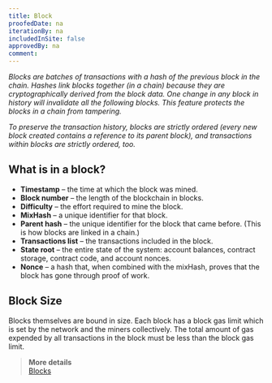 ```yaml
---
title: Block
proofedDate: na
iterationBy: na
includedInSite: false
approvedBy: na
comment: 
---
```


*Blocks are batches of transactions with a hash of the previous block in the chain. Hashes link blocks together (in a chain) because they are cryptographically derived from the block data. One change in any block in history will invalidate all the following blocks. This feature protects the blocks in a chain from tampering.*  

*To preserve the transaction history, blocks are strictly ordered (every new block created contains a reference to its parent block), and transactions within blocks are strictly ordered, too.*

## What is in a block?

* **Timestamp** – the time at which the block was mined.
* **Block number** – the length of the blockchain in blocks.
* **Difficulty** – the effort required to mine the block.
* **MixHash** – a unique identifier for that block.
* **Parent hash** – the unique identifier for the block that came before. (This is how blocks are linked in a chain.)
* **Transactions list** – the transactions included in the block.
* **State root** – the entire state of the system: account balances, contract storage, contract code, and account nonces.
* **Nonce** – a hash that, when combined with the mixHash, proves that the block has gone through proof of work.

## Block Size

Blocks themselves are bound in size. Each block has a block gas limit which is set by the network and the miners collectively. The total amount of gas expended by all transactions in the block must be less than the block gas limit.

> **More details**  
> [Blocks](https://ethereum.org/en/developers/docs/blocks/)
